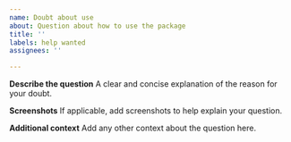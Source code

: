 ```yaml
---
name: Doubt about use
about: Question about how to use the package
title: ''
labels: help wanted
assignees: ''

---
```


**Describe the question**
A clear and concise explanation of the reason for your doubt.

**Screenshots**
If applicable, add screenshots to help explain your question.

**Additional context**
Add any other context about the question here.
